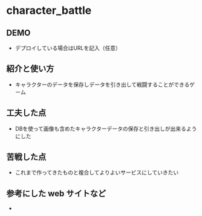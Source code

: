 # character_battle

## DEMO

  - デプロイしている場合はURLを記入（任意）

## 紹介と使い方

  - キャラクターのデータを保存しデータを引き出して戦闘することができるゲーム

## 工夫した点

  - DBを使って画像も含めたキャラクターデータの保存と引き出しが出来るようにした

## 苦戦した点

  - これまで作ってきたものと複合してよりよいサービスにしていきたい

## 参考にした web サイトなど

  - 